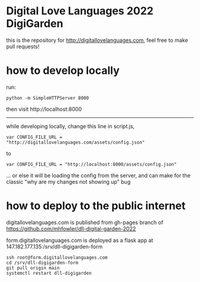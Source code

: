 # Digital Love Languages 2022 DigiGarden

this is the repository for http://digitallovelanguages.com, feel free to make pull requests!


# how to develop locally

run:
```
python -m SimpleHTTPServer 8000
```

then visit http://localhost:8000

__________________

while developing locally, change this line in script.js,
```
var CONFIG_FILE_URL = "http://digitallovelanguages.com/assets/config.json"
```
to
```
var CONFIG_FILE_URL = "http://localhost:8000/assets/config.json"
```
...
or else it will be loading the config from the server, and can make for the classic "why are my changes not showing up" bug



# how to deploy to the public internet
digitallovelanguages.com is published from gh-pages branch of https://github.com/mhfowler/dll-digital-garden-2022

form.digitallovelanguages.com is deployed as a flask app at 147.182.177.135:/srv/dll-digigarden-form
```
ssh root@form.digitallovelanguages.com
cd /srv/dll-digigarden-form
git pull origin main
systemctl restart dll-digigarden
```

